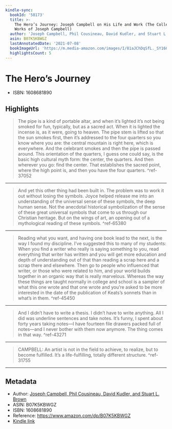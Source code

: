 ```yaml
---
kindle-sync:
  bookId: '58173'
  title: >-
    The Hero’s Journey: Joseph Campbell on His Life and Work (The Collected
    Works of Joseph Campbell)
  author: 'Joseph Campbell, Phil Cousineau, David Kudler, and Stuart L. Brown'
  asin: B07K5KBWGZ
  lastAnnotatedDate: '2021-07-08'
  bookImageUrl: 'https://m.media-amazon.com/images/I/81aJChDqSfL._SY160.jpg'
  highlightsCount: 5
---
```

# The Hero’s Journey

* ISBN: 1608681890

## Highlights
> The pipe is a kind of portable altar, and when it’s lighted it’s not being smoked for fun, typically, but as a sacred act. When it is lighted the incense is, as it were, going to heaven. The pipe stem is lifted so that the sun smokes first, then it’s addressed to the four quarters so you know where you are: the central mountain is right here, which is everywhere. And the celebrant smokes and then the pipe is passed around. This orientation of the quarters, I guess one could say, is the basic high cultural myth form: the center, the quarters. And then wherever you go: find the center. That establishes the sacred point, where the high point is, and then you have the four quarters. ^ref-37052

---
> And yet this other thing had been built in. The problem was to work it out without losing the symbols. Joyce helped release me into an understanding of the universal sense of these symbols, the deep human sense. Not the anecdotal historical symbolization of the sense of these great universal symbols that come to us through our Christian heritage. But on the wings of art, an opening out of a mythological reading of these symbols. ^ref-65380

---
> Reading what you want, and having one book lead to the next, is the way I found my discipline. I’ve suggested this to many of my students: When you find a writer who really is saying something to you, read everything that writer has written and you will get more education and depth of understanding out of that than reading a scrap here and a scrap there and elsewhere. Then go to people who influenced that writer, or those who were related to him, and your world builds together in an organic way that is really marvelous. Whereas the way these things are taught normally in college and school is a sampler of what this one wrote and that one wrote and you’re asked to be more interested in the date of the publication of Keats’s sonnets than in what’s in them. ^ref-45450

---
> And I didn’t have to write a thesis. I didn’t have to write anything. All I did was underline sentences and take notes. It’s funny, I spent about forty years taking notes—I have fourteen file drawers packed full of notes—and I never bother with them now anymore. The thing comes in that way. ^ref-43271

---
> CAMPBELL: An artist is not in the field to achieve, to realize, but to become fulfilled. It’s a life-fulfilling, totally different structure. ^ref-31755

---

## Metadata
* Author: [Joseph Campbell, Phil Cousineau, David Kudler, and Stuart L. Brown](https://www.amazon.comundefined)
* ASIN: B07K5KBWGZ
* ISBN: 1608681890
* Reference: https://www.amazon.com/dp/B07K5KBWGZ
* [Kindle link](kindle://book?action=open&asin=B07K5KBWGZ)
